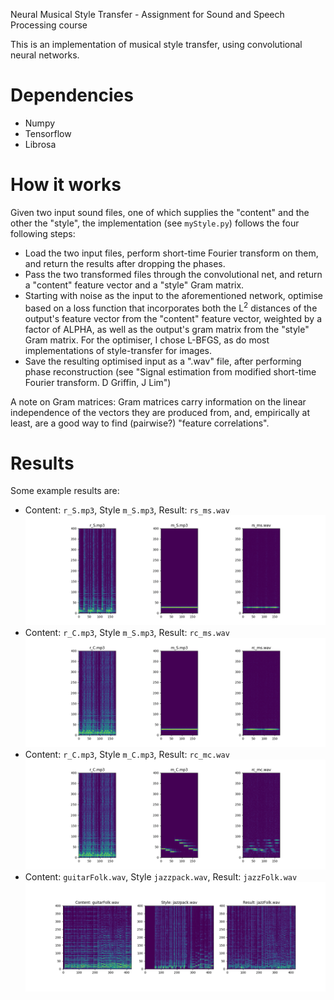 Neural Musical Style Transfer - Assignment for Sound and Speech Processing course

This is an implementation of musical style transfer, using convolutional neural networks.

# Dependencies
* Numpy
* Tensorflow
* Librosa

# How it works

Given two input sound files, one of which supplies the "content" and the other the "style", the implementation (see `myStyle.py`)
follows the four following steps:

* Load the two input files, perform short-time Fourier transform on them, and return the results after dropping the phases.
* Pass the two transformed files through the convolutional net, and return a "content" feature vector and a "style" Gram matrix.
* Starting with noise as the input to the aforementioned network, optimise based on a loss function that incorporates both the L<sup>2</sup>
distances of the output's feature vector from the "content" feature vector, weighted by a factor of ALPHA, as well as the 
output's gram matrix from the "style" Gram matrix. For the optimiser, I chose L-BFGS, as do most implementations of style-transfer for images.
* Save the resulting optimised input as a ".wav" file, after performing phase reconstruction (see "Signal estimation from modified short-time Fourier transform. D Griffin, J Lim")

A note on Gram matrices: Gram matrices carry information on the linear independence of the vectors they are produced from, and, empirically at least, are a good way to find (pairwise?) "feature correlations".

# Results

Some example results are:

* Content: `r_S.mp3`, Style `m_S.mp3`, Result: `rs_ms.wav` 
![Results](https://github.com/wintershammer/soundProcessingAssignment/blob/master/figure_1-1.png)
* Content: `r_C.mp3`, Style `m_S.mp3`, Result: `rc_ms.wav` 
![Results](https://github.com/wintershammer/soundProcessingAssignment/blob/master/figure_1-2.png)
* Content: `r_C.mp3`, Style `m_C.mp3`, Result: `rc_mc.wav` 
![Results](https://github.com/wintershammer/soundProcessingAssignment/blob/master/figure_1.png)
* Content: `guitarFolk.wav`, Style `jazzpack.wav`, Result: `jazzFolk.wav` 
![Results](https://github.com/wintershammer/soundProcessingAssignment/blob/master/figure_1-4.png)
